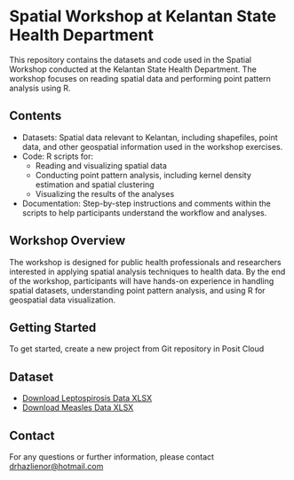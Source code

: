 # Spatial Workshop at Kelantan State Health Department

This repository contains the datasets and code used in the Spatial Workshop conducted at the Kelantan State Health Department. The workshop focuses on reading spatial data and performing point pattern analysis using R.

## Contents
- Datasets: Spatial data relevant to Kelantan, including shapefiles, point data, and other geospatial information used in the workshop exercises.
- Code: R scripts for:
  - Reading and visualizing spatial data
  - Conducting point pattern analysis, including kernel density estimation and spatial clustering
  - Visualizing the results of the analyses
- Documentation: Step-by-step instructions and comments within the scripts to help participants understand the workflow and analyses.

## Workshop Overview
The workshop is designed for public health professionals and researchers interested in applying spatial analysis techniques to health data. By the end of the workshop, participants will have hands-on experience in handling spatial datasets, understanding point pattern analysis, and using R for geospatial data visualization.

## Getting Started
To get started, create a new project from Git repository in Posit Cloud

## Dataset
- [Download Leptospirosis Data XLSX](https://github.com/drhazlienor/spatialworkshop/raw/main/leptospirosis.xlsx)
- [Download Measles Data XLSX](https://github.com/drhazlienor/spatialworkshop/raw/main/measle_kel.xlsx)


## Contact
For any questions or further information, please contact drhazlienor@hotmail.com
